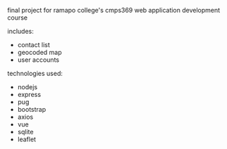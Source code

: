 final project for ramapo college's cmps369 web application development course

includes:
- contact list
- geocoded map
- user accounts

technologies used:
- nodejs
- express
- pug
- bootstrap
- axios
- vue
- sqlite
- leaflet
